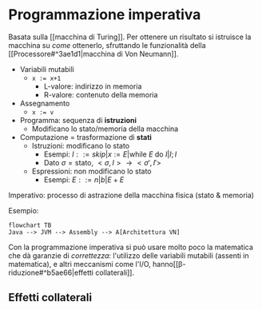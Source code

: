 # Programmazione imperativa

Basata sulla [[macchina di Turing]]. Per ottenere un risultato si istruisce la macchina su *come* ottenerlo, sfruttando le funzionalità della [[Processore#^3ae1d1|macchina di Von Neumann]].
- Variabili mutabili
	- `x := x+1`
		- L-valore: indirizzo in memoria
		- R-valore: contenuto della memoria
- Assegnamento
	- `x := v`
- Programma: sequenza di **istruzioni**
	- Modificano lo stato/memoria della macchina
- Computazione = trasformazione di **stati**
	- Istruzioni: modificano lo stato
		- Esempi: $I::=skip|x:=E|\text{while } E \text{ do } I|I;I$
		- Dato $\sigma=\text{stato}$, $<\sigma,I> \rightarrow <\sigma',I'>$
	- Espressioni: non modificano lo stato
		- Esempi: $E::=n|b|E+E$

Imperativo: processo di astrazione della macchina fisica (stato & memoria)

Esempio:

```mermaid
flowchart TB
Java --> JVM --> Assembly --> A[Architettura VN]
```

Con la programmazione imperativa si può usare molto poco la matematica che dà garanzie di *correttezza*: l'utilizzo delle variabili mutabili (assenti in matematica), e altri meccanismi come l'I/O, hanno[[β-riduzione#^b5ae66|effetti collaterali]].

## Effetti collaterali